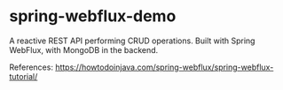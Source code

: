 # spring-webflux-demo
 A reactive REST API performing CRUD operations. Built with Spring WebFlux, with MongoDB in the backend.
 
 References: https://howtodoinjava.com/spring-webflux/spring-webflux-tutorial/
